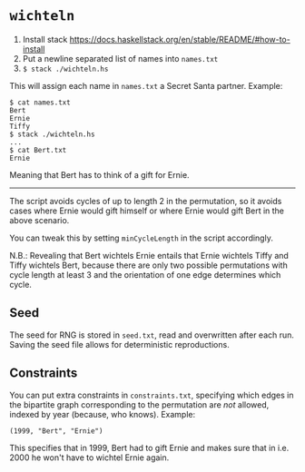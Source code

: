 # `wichteln`

1. Install stack https://docs.haskellstack.org/en/stable/README/#how-to-install
2. Put a newline separated list of names into `names.txt`
3. `$ stack ./wichteln.hs`

This will assign each name in `names.txt` a Secret Santa partner. Example:

```
$ cat names.txt
Bert
Ernie
Tiffy
$ stack ./wichteln.hs
...
$ cat Bert.txt
Ernie
```

Meaning that Bert has to think of a gift for Ernie.

---

The script avoids cycles of up to length 2 in the permutation, so it avoids
cases where Ernie would gift himself or where Ernie would gift Bert in the above
scenario.

You can tweak this by setting `minCycleLength` in the script accordingly.

N.B.: Revealing that Bert wichtels Ernie entails that Ernie wichtels Tiffy and
Tiffy wichtels Bert, because there are only two possible permutations with cycle
length at least 3 and the orientation of one edge determines which cycle.

## Seed

The seed for RNG is stored in `seed.txt`, read and overwritten after each run.
Saving the seed file allows for deterministic reproductions.

## Constraints

You can put extra constraints in `constraints.txt`, specifying which edges in
the bipartite graph corresponding to the permutation are *not* allowed, indexed
by year (because, who knows). Example:

```
(1999, "Bert", "Ernie")
```

This specifies that in 1999, Bert had to gift Ernie and makes sure that in i.e.
2000 he won't have to wichtel Ernie again.